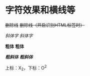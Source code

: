# 字符效果和横线等  

~~删除线~~ <s>删除线（开启识别HTML标签时）</s>

*斜体字*      _斜体字_  

**粗体**  __粗体__  

***粗斜体*** ___粗斜体___  

上标：X<sub>2</sub>，下标：O<sup>2</sup>  
